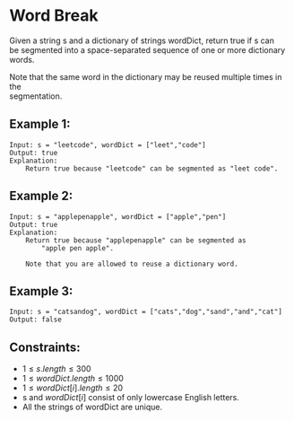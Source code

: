 # Word Break

Given a string s and a dictionary of strings wordDict, return true if s can  
be segmented into a space-separated sequence of one or more dictionary words.

Note that the same word in the dictionary may be reused multiple times in the  
segmentation.

 

## Example 1:

    Input: s = "leetcode", wordDict = ["leet","code"]
    Output: true
    Explanation: 
        Return true because "leetcode" can be segmented as "leet code".

## Example 2:

    Input: s = "applepenapple", wordDict = ["apple","pen"]
    Output: true
    Explanation: 
        Return true because "applepenapple" can be segmented as 
            "apple pen apple".

        Note that you are allowed to reuse a dictionary word.

## Example 3:

    Input: s = "catsandog", wordDict = ["cats","dog","sand","and","cat"]
    Output: false
    
 

## Constraints:

* $1 \le s.length \le 300$
* $1 \le wordDict.length \le 1000$
* $1 \le wordDict[i].length \le 20$
* s and $wordDict[i]$ consist of only lowercase English letters.
* All the strings of wordDict are unique.

